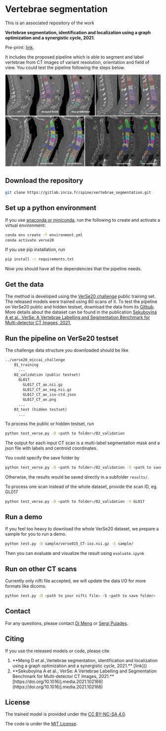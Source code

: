 # Vertebrae segmentation

This is an associated repository of the work 

**Vertebrae segmentation, identification and localization using a graph optimization and a synergistic cycle, 2021.**

Pre-print: [link]().

It includes the proposed pipeline which is able to segment and label vertebrae from CT images of variant resolution, orientation and field of view. You could test the pipeline following the steps below.

![visu](visu.png)

## Download the repository

```bash
git clone https://gitlab.inria.fr/spine/vertebrae_segmentation.git
```

## Set up a python environment

If you use [anaconda or miniconda](https://docs.anaconda.com/anaconda/install/index.html), run the following to create and activate a virtual environment:

```bash
conda env create -f environment.yml
conda activate verse20
```

If you use pip installation, run

```bash
pip install -r requirements.txt
```

Now you should have all the dependencies that the pipeline needs.

## Get the data

The method is developed using the [VerSe20 challenge](https://verse2020.grand-challenge.org/) public training set. The released models were trained using 80 scans of it. To test the pipeline on VerSe20 public and hidden testset, download the data from its [Github](https://github.com/anjany/verse). More details about the dataset can be found in the publication [Sekuboyina A et al., VerSe: A Vertebrae Labelling and Segmentation Benchmark for Multi-detector CT Images, 2021.](https://doi.org/10.1016/j.media.2021.102166)

## Run the pipeline on VerSe20 testset

The challenge data structure you downloaded should be like

```
../verse20_miccai_challenge
	01_training
	  ...
	02_validation (public testset)
	  GL017
		GL017_CT_ax.nii.gz
		GL017_CT_ax_seg.nii.gz
		GL017_CT_ax_iso-ctd.json
		GL017_CT_ax.png
	  ...
	03_test (hidden testset)
	  ...
```

To process the public or hidden testset, run

```bash
python test_verse.py -D <path to folder>/02_validation
```

The output for each input CT scan is a multi-label segmentation mask and a json file with labels and centroid coordinates.

You could specify the save folder by 

```bash
python test_verse.py -D <path to folder>/02_validation -S <path to save folder>
```

Otherwise, the results would be saved directly in a subfolder ``results/``.

To process one scan instead of the whole dataset, provide the scan ID, eg. GL017

```bash
python test_verse.py -D <path to folder>/02_validation -V GL017
```

## Run a demo

If you feel too heavy to download the whole VerSe20 dataset, we prepare a sample for you to run a demo.

```bash
python test.py -D sample/verse815_CT-iso.nii.gz -S sample/
```

Then you can evaluate and visualize the result using ``evaluate.ipynb``

## Run on other CT scans

Currently only nifti file accepted, we will update the data I/O for more formats like dicoms. 

```bash
python test.py -D <path to your nifti file> -S <path to save folder>
```

## Contact

For any questions, please contact [Di Meng](mailto:di.meng@inria.fr) or [Sergi Pujades](mailto:sergi.pujades-rocamora@inria.fr).

## Citing 

If you use the released models or code, please cite

<ol>
<li> **Meng D et al.,Vertebrae segmentation, identification and localization using a graph optimization and a synergistic cycle, 2021.** [link]()</li>
<li> **Sekuboyina A et al., VerSe: A Vertebrae Labelling and Segmentation Benchmark for Multi-detector CT Images, 2021.** [https://doi.org/10.1016/j.media.2021.102166](https://doi.org/10.1016/j.media.2021.102166)</li>
</ol>

## License

The trained model is provided under the [CC BY-NC-SA 4.0](https://creativecommons.org/licenses/by-nc-sa/4.0/).

The code is under the [MIT License](https://choosealicense.com/licenses/mit/).